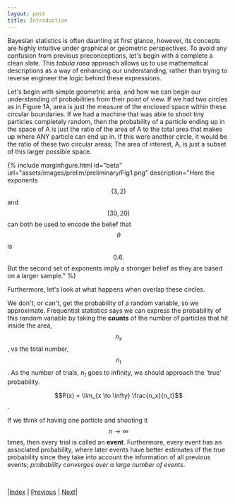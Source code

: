 ```yaml
---
layout: post
title: Introduction
---
```

Bayesian statistics is often daunting at first glance, however, its concepts are highly intuitive under graphical or geometric perspectives. To avoid any confusion from previous preconceptions, let's begin with a complete a clean slate. This *tabula rasa* approach allows us to use mathematical descriptions as a way of enhancing our understanding, rather than trying to reverse engineer the logic behind these expressions.

Let's begin with simple geometric area, and how we can begin our understanding of probabilities from their point of view. If we had two circles as in Figure 1A, area is just the measure of the enclosed space within these circular boundaries. If we had a machine that was able to shoot tiny particles completely random, then the probability of a particle ending up in the space of A is just the ratio of the area of A to the total area that makes up where ANY particle can end up in. If this were another circle, it would be the ratio of these two circular areas; The area of interest, A, is just a subset of this larger possible space. 

{% include marginfigure.html id="beta" url="assets/images/prelim/preliminary/Fig1.png" description="Here the exponents $$(3,2)$$ and $$(30,20)$$ can both be used to encode the belief that $$\theta$$ is $$0.6.$$ But the second set of exponents imply a stronger belief as they are based on a larger sample." %}

Furthermore, let's look at what happens when overlap these circles.

We don't, or can't, get the probability of a random variable, so we approximate. Frequentist statistics says we can express the probability of this random variable by taking the **counts** of the number of particles that hit inside the area,$$n_x$$, vs the total number, $$n_t$$. As the number of trials, $n_t$ goes to infinity, we should approach the 'true' probability.

$$P(x) = \lim_{x \to \infty} \frac{n_x}{n_t}$$.

If we think of having one particle and shooting it $$n \to \infty$$ times, then every trial is called an **event**. Furthermore, every event has an associated probability, where later events have better estimates of the true probability since they take into account the information of all previous events; *probability converges over a large number of events*.



<br/>

|[Index](../../) | [Previous](../../) | [Next](../probabilityreview)|
